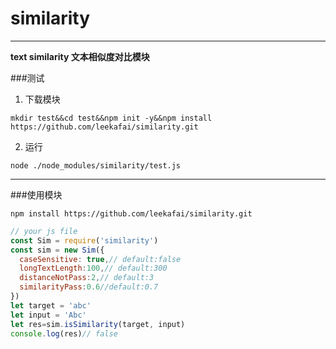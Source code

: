 
# similarity
---
**text similarity 文本相似度对比模块**

###测试
1. 下载模块
```shell
mkdir test&&cd test&&npm init -y&&npm install https://github.com/leekafai/similarity.git 
```
2. 运行
```shell
node ./node_modules/similarity/test.js
```
---
###使用模块
```shell
npm install https://github.com/leekafai/similarity.git
```
```javascript
// your js file
const Sim = require('similarity')
const sim = new Sim({
  caseSensitive: true,// default:false
  longTextLength:100,// default:300
  distanceNotPass:2,// default:3
  similarityPass:0.6//default:0.7
})
let target = 'abc'
let input = 'Abc'
let res=sim.isSimilarity(target, input)
console.log(res)// false
```
